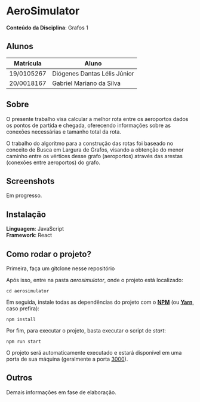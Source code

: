 # AeroSimulator

**Conteúdo da Disciplina**: Grafos 1<br>

## Alunos

|Matrícula | Aluno |
| -- | -- |
| 19/0105267  |  Diógenes Dantas Lélis Júnior |
| 20/0018167  |  Gabriel Mariano da Silva |

## Sobre

O presente trabalho visa calcular a melhor rota entre os aeroportos dados os pontos de partida e chegada, oferecendo informações sobre as conexões necessárias e tamanho total da rota.

O trabalho do algoritmo para a construção das rotas foi baseado no conceito de Busca em Largura de Grafos, visando a obtenção do menor caminho entre os vértices desse grafo (aeroportos) através das arestas (conexões entre aeroportos) do grafo. 

## Screenshots

Em progresso.

## Instalação

**Linguagem**: JavaScript<br>
**Framework**: React<br>

## Como rodar o projeto?

Primeira, faça um gitclone nesse repositório

Após isso, entre na pasta *aerosimulator*, onde o projeto está localizado:

```
cd aerosimulator
```

Em seguida, instale todas as dependências do projeto com o [**NPM**](https://docs.npmjs.com/downloading-and-installing-node-js-and-npm) (ou [**Yarn**](https://classic.yarnpkg.com/lang/en/docs/install/#debian-stable), caso prefira):

```
npm install
```

Por fim, para executar o projeto, basta executar o script de *start*:

```
npm run start
```

O projeto será automaticamente executado e estará disponível em uma porta de sua máquina (geralmente a porta [3000](<http://localhost:3000>)).


## Outros

Demais informações em fase de elaboração.
